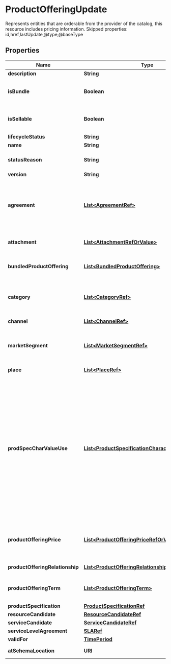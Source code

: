 

# ProductOfferingUpdate

Represents entities that are orderable from the provider of the catalog, this resource includes pricing information. Skipped properties: id,href,lastUpdate,@type,@baseType
## Properties

Name | Type | Description | Notes
------------ | ------------- | ------------- | -------------
**description** | **String** | Description of the productOffering |  [optional]
**isBundle** | **Boolean** | isBundle determines whether a productOffering represents a single productOffering (false), or a bundle of productOfferings (true). |  [optional]
**isSellable** | **Boolean** | A flag indicating if this product offer can be sold stand-alone for sale or not. If this flag is false it indicates that the offer can only be sold within a bundle. |  [optional]
**lifecycleStatus** | **String** | Used to indicate the current lifecycle status |  [optional]
**name** | **String** | Name of the productOffering |  [optional]
**statusReason** | **String** | A string providing a complementary information on the value of the lifecycle status attribute. |  [optional]
**version** | **String** | ProductOffering version |  [optional]
**agreement** | [**List&lt;AgreementRef&gt;**](AgreementRef.md) | An agreement represents a contract or arrangement, either written or verbal and sometimes enforceable by law, such as a service level agreement or a customer price agreement. An agreement involves a number of other business entities, such as products, services, and resources and/or their specifications. |  [optional]
**attachment** | [**List&lt;AttachmentRefOrValue&gt;**](AttachmentRefOrValue.md) | Complements the description of an element (for instance a product) through video, pictures... |  [optional]
**bundledProductOffering** | [**List&lt;BundledProductOffering&gt;**](BundledProductOffering.md) | A type of ProductOffering that belongs to a grouping of ProductOfferings made available to the market. It inherits of all attributes of ProductOffering. |  [optional]
**category** | [**List&lt;CategoryRef&gt;**](CategoryRef.md) | The category resource is used to group product offerings, service and resource candidates in logical containers. Categories can contain other categories and/or product offerings, resource or service candidates. |  [optional]
**channel** | [**List&lt;ChannelRef&gt;**](ChannelRef.md) | The channel defines the channel for selling product offerings. |  [optional]
**marketSegment** | [**List&lt;MarketSegmentRef&gt;**](MarketSegmentRef.md) | provides references to the corresponding market segment as target of product offerings. A market segment is grouping of Parties, GeographicAreas, SalesChannels, and so forth. |  [optional]
**place** | [**List&lt;PlaceRef&gt;**](PlaceRef.md) | Place defines the places where the products are sold or delivered. |  [optional]
**prodSpecCharValueUse** | [**List&lt;ProductSpecificationCharacteristicValueUse&gt;**](ProductSpecificationCharacteristicValueUse.md) | A use of the ProductSpecificationCharacteristicValue by a ProductOffering to which additional properties (attributes) apply or override the properties of similar properties contained in ProductSpecificationCharacteristicValue. It should be noted that characteristics which their value(s) addressed by this object must exist in corresponding product specification. The available characteristic values for a ProductSpecificationCharacteristic in a Product specification can be modified at the ProductOffering level. For example, a characteristic &#39;Color&#39; might have values White, Blue, Green, and Red. But, the list of values can be restricted to e.g. White and Blue in an associated product offering. It should be noted that the list of values in &#39;ProductSpecificationCharacteristicValueUse&#39; is a strict subset of the list of values as defined in the corresponding product specification characteristics. |  [optional]
**productOfferingPrice** | [**List&lt;ProductOfferingPriceRefOrValue&gt;**](ProductOfferingPriceRefOrValue.md) | An amount, usually of money, that is asked for or allowed when a ProductOffering is bought, rented, or leased. The price is valid for a defined period of time and may not represent the actual price paid by a customer. |  [optional]
**productOfferingRelationship** | [**List&lt;ProductOfferingRelationship&gt;**](ProductOfferingRelationship.md) | A relationship between this product offering and other product offerings. |  [optional]
**productOfferingTerm** | [**List&lt;ProductOfferingTerm&gt;**](ProductOfferingTerm.md) | A condition under which a ProductOffering is made available to Customers. For instance, a productOffering can be offered with multiple commitment periods. |  [optional]
**productSpecification** | [**ProductSpecificationRef**](ProductSpecificationRef.md) |  |  [optional]
**resourceCandidate** | [**ResourceCandidateRef**](ResourceCandidateRef.md) |  |  [optional]
**serviceCandidate** | [**ServiceCandidateRef**](ServiceCandidateRef.md) |  |  [optional]
**serviceLevelAgreement** | [**SLARef**](SLARef.md) |  |  [optional]
**validFor** | [**TimePeriod**](TimePeriod.md) |  |  [optional]
**atSchemaLocation** | **URI** | A URI to a JSON-Schema file that defines additional attributes and relationships |  [optional]



